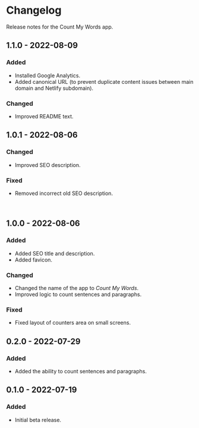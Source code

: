 # Changelog

Release notes for the Count My Words app.



## 1.1.0 - 2022-08-09

### Added
- Installed Google Analytics.
- Added canonical URL (to prevent duplicate content issues between main domain and Netlify subdomain).

### Changed
- Improved README text.



## 1.0.1 - 2022-08-06

### Changed
- Improved SEO description.

### Fixed
- Removed incorrect old SEO description.


 
## 1.0.0 - 2022-08-06

### Added
- Added SEO title and description.
- Added favicon.

### Changed
- Changed the name of the app to *Count My Words*.
- Improved logic to count sentences and paragraphs.

### Fixed
- Fixed layout of counters area on small screens.



## 0.2.0 - 2022-07-29

### Added
- Added the ability to count sentences and paragraphs.



## 0.1.0 - 2022-07-19

### Added
- Initial beta release.
